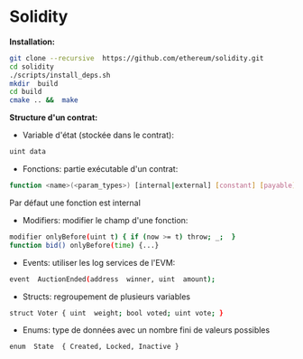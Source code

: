# Solidity

**Installation:**
```bash
git clone --recursive  https://github.com/ethereum/solidity.git
cd solidity
./scripts/install_deps.sh
mkdir  build
cd build
cmake .. &&  make
```

**Structure d'un contrat:**
  - Variable d'état (stockée dans le contrat): 
```bash
uint data
```
  - Fonctions: partie exécutable d'un contrat: 
```bash
function <name>(<param_types>) [internal|external] [constant] [payable] [returns (<return types>)] {...}
```

Par défaut une fonction est internal
  - Modifiers: modifier le champ d'une fonction:
```bash 
modifier onlyBefore(uint t) { if (now >= t) throw; _;  }
function bid() onlyBefore(time) {...}
```
  - Events: utiliser les log services de l'EVM: 
```bash
event  AuctionEnded(address  winner, uint  amount);
```
  - Structs: regroupement de plusieurs variables
```bash
struct Voter { uint  weight; bool voted; uint vote; }
```
  - Enums: type de données avec un nombre fini de valeurs possibles
```bash
enum  State  { Created, Locked, Inactive }
```


